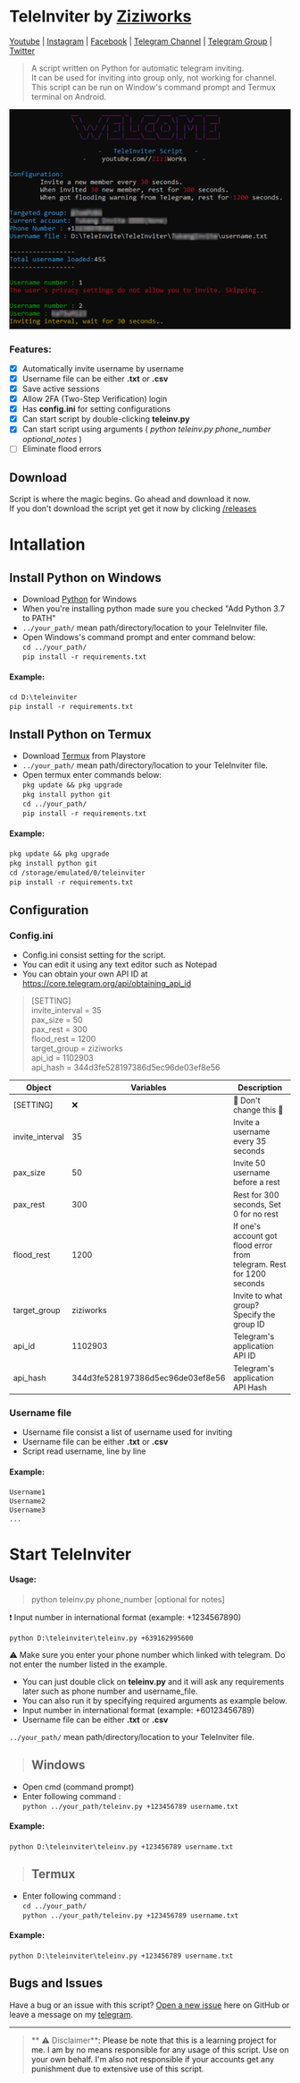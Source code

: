 # TeleInviter by [Ziziworks](https://www.youtube.com/channel/UCW36UNroi3B4Ix9ln1e6rUQ?sub_confirmation=1)
[Youtube](https://www.youtube.com/channel/UCW36UNroi3B4Ix9ln1e6rUQ?sub_confirmation=1) |
[Instagram](https://www.instagram.com/ziziworks/) |
[Facebook](https://www.facebook.com/ziziworks/) |
[Telegram Channel](https://t.me/ziziworks) |
[Telegram Group](https://t.me/ziziworksgroup) |
[Twitter](https://twitter.com/ziziworks_MY)  
> A script written on Python for automatic telegram inviting.  
It can be used for inviting into group only, not working for channel.  
This script can be run on Window's command prompt
and Termux terminal on Android.

![preview](Preview.png)

### Features:
- [x] Automatically invite username by username
- [x] Username file can be either **.txt** or **.csv**
- [x] Save active sessions
- [x] Allow 2FA (Two-Step Verification) login
- [X] Has **config.ini** for setting configurations
- [X] Can start script by double-clicking **teleinv.py**
- [X] Can start script using arguments ( _python teleinv.py phone_number optional_notes_ )
- [ ] Eliminate flood errors
## Download
Script is where the magic begins. Go ahead and download it now.    
If you don't download the script yet get it now by clicking [/releases](https://github.com/ziziwho/teleinviter/releases)
# Intallation
## Install Python on Windows

* Download [Python](https://www.python.org/downloads/) for Windows
* When you're installing python made sure you checked "Add Python 3.7 to PATH"
* `../your_path/` mean path/directory/location to your TeleInviter file.
* Open Windows's command prompt and enter command below:    
`cd ../your_path/`    
`pip install -r requirements.txt`    
#### Example:
`cd D:\teleinviter`  
`pip install -r requirements.txt`

## Install Python on Termux
* Download [Termux](https://play.google.com/store/apps/details?id=com.termux&hl=en) from Playstore 
* `../your_path/` mean path/directory/location to your TeleInviter file.
* Open termux enter commands below:  
`pkg update && pkg upgrade`  
`pkg install python git`  
`cd ../your_path/`  
`pip install -r requirements.txt`  
#### Example:
`pkg update && pkg upgrade`    
`pkg install python git`    
`cd /storage/emulated/0/teleinviter`    
`pip install -r requirements.txt`    
## Configuration
### Config.ini
* Config.ini consist setting for the script.
* You can edit it using any text editor such as Notepad
* You can obtain your own API ID at https://core.telegram.org/api/obtaining_api_id
> [SETTING]    
invite_interval = 35    
pax_size = 50    
pax_rest = 300    
flood_rest = 1200    
target_group = ziziworks    
api_id = 1102903    
api_hash = 344d3fe528197386d5ec96de03ef8e56       

Object | Variables | Description
------------ | ------------- | -------------
[SETTING] | ❌ | 🚫 Don't change this 🚫
invite_interval | 35 | Invite a username every 35 seconds
pax_size | 50 | Invite 50 username before a rest
pax_rest | 300 | Rest for 300 seconds, Set 0 for no rest
flood_rest | 1200 | If one's account got flood error from telegram. Rest for 1200 seconds
target_group | ziziworks | Invite to what group? Specify the group ID
api_id | 1102903 | Telegram's application API ID
api_hash | 344d3fe528197386d5ec96de03ef8e56 | Telegram's application API Hash

### Username file
* Username file consist a list of username used for inviting  
* Username file can be either **.txt** or **.csv**
* Script read username, line by line
#### Example:
```
Username1
Username2
Username3
...
```
# Start TeleInviter
#### Usage: 
> python teleinv.py phone_number [optional for notes]    

❗ Input number in international format (example: +1234567890)    

```
python D:\teleinviter\teleinv.py +639162995600
```

⚠️ Make sure you enter your phone number which linked with telegram. Do not enter the number listed in the example.    
* You can just double click on **teleinv.py** and it will ask any requirements later such as phone number and username_file.
* You can also run it by specifying required arguments as example below.
* Input number in international format (example: +60123456789)
* Username file can be either **.txt** or **.csv**  

`../your_path/` mean path/directory/location to your TeleInviter file.
> ##  Windows
* Open cmd (command prompt)
* Enter following command :    
`python ../your_path/teleinv.py +123456789 username.txt`
#### Example:    
`python D:\teleinviter\teleinv.py +123456789 username.txt`
> ## Termux
* Enter following command :    
`cd ../your_path/`  
`python ../your_path/teleinv.py +123456789 username.txt`
#### Example:
`python D:\teleinviter\teleinv.py +123456789 username.txt`
## Bugs and Issues

Have a bug or an issue with this script? [Open a new issue](https://github.com/ziziwho/teleinviter/issues/new) here on GitHub or leave a message on my [telegram](http://t.me/ziziwho).


---

> ** ⚠️ Disclaimer**<a name="disclaimer" />: Please be note that this is a learning project for me. I am by no means responsible for any usage of this script. Use on your own behalf. I'm also not responsible if your accounts get any punishment due to extensive use of this script. 